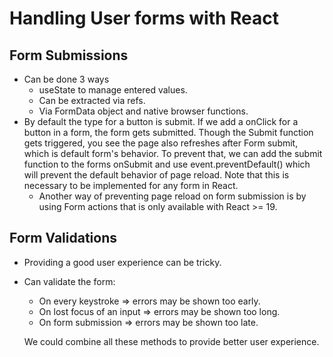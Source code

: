 # Handling User forms with React

## Form Submissions
  * Can be done 3 ways
    * useState to manage entered values.
    * Can be extracted via refs.
    * Via FormData object and native browser functions.
  * By default the type for a button is submit. If we add a onClick for a button
    in a form, the form gets submitted. Though the Submit function gets
    triggered, you see the page also refreshes after Form submit, which is
    default form's behavior.
    To prevent that, we can add the submit function to the forms onSubmit and
    use event.preventDefault() which will prevent the default behavior of page
    reload. Note that this is necessary to be implemented for any form in React.
    * Another way of preventing page reload on form submission is by using Form
    actions that is only available with React >= 19.

## Form Validations
  * Providing a good user experience can be tricky.
  * Can validate the form:
    * On every keystroke => errors may be shown too early.
    * On lost focus of an input => errors may be shown too long.
    * On form submission => errors may be shown too late.

    We could combine all these methods to provide better user experience.

